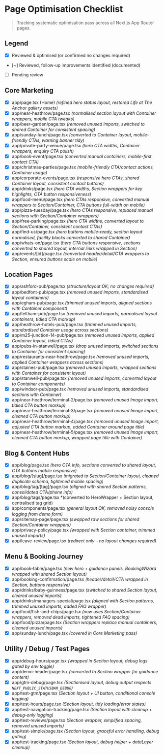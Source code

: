 # Page Optimisation Checklist

> Tracking systematic optimisation pass across all Next.js App Router pages.

## Legend
- [x] Reviewed & optimised (or confirmed no changes required)
- [~] Reviewed, follow-up improvements identified (documented)
- [ ] Pending review

## Core Marketing
- [x] app/page.tsx (Home) *(refined hero status layout, restored Life at The Anchor gallery assets)*
- [x] app/near-heathrow/page.tsx *(normalised section layout with Container wrappers, mobile CTA tweaks)*
- [x] app/beer-garden/page.tsx *(removed unused imports, switched to shared Container for consistent spacing)*
- [x] app/sunday-lunch/page.tsx *(converted to Container layout, mobile-friendly CTAs, warning banner tidy)*
- [x] app/private-party-venue/page.tsx *(hero CTA widths, Container wrappers, enquiry CTA polish)*
- [x] app/book-event/page.tsx *(converted manual containers, mobile-first contact CTA)*
- [x] app/christmas-parties/page.tsx *(mobile-friendly CTA/contact actions, Container usage)*
- [x] app/corporate-events/page.tsx *(responsive hero CTAs, shared Container layout, consistent contact buttons)*
- [x] app/drinks/page.tsx *(hero CTA widths, Section wrappers for key highlights, CTA button responsiveness)*
- [x] app/food-menu/page.tsx *(hero CTAs responsive, converted manual wrappers to Section/Container, CTA buttons full-width on mobile)*
- [x] app/pizza-tuesday/page.tsx *(hero CTAs responsive, replaced manual sections with Section/Container wrappers)*
- [x] app/free-parking/page.tsx *(hero CTA widths, converted layout to Section/Container, consistent contact CTAs)*
- [x] app/find-us/page.tsx *(hero buttons mobile-ready, section layout normalised, facility blocks converted to shared Container)*
- [x] app/whats-on/page.tsx *(hero CTA buttons responsive, sections converted to shared layout, internal links wrapped in Section)*
- [x] app/events/[id]/page.tsx *(converted header/detail/CTA wrappers to Section, ensured buttons scale on mobile)*

## Location Pages
- [x] app/ashford-pub/page.tsx *(structure/layout OK; no changes required)*
- [x] app/bedfont-pub/page.tsx *(removed unused imports, standardised layout containers)*
- [x] app/egham-pub/page.tsx *(trimmed unused imports, aligned sections with Container component)*
- [x] app/feltham-pub/page.tsx *(removed unused imports, normalised layout containers, tidied CTA markup)*
- [x] app/heathrow-hotels-pub/page.tsx *(trimmed unused imports, standardised Container usage across sections)*
- [x] app/m25-junction-14-pub/page.tsx *(removed unused imports, applied Container layout, tidied CTAs)*
- [x] app/pubs-in-stanwell/page.tsx *(drop unused imports, switched sections to Container for consistent spacing)*
- [x] app/restaurants-near-heathrow/page.tsx *(removed unused imports, applied Container wrappers across sections)*
- [x] app/staines-pub/page.tsx *(removed unused imports, wrapped sections with Container for consistent layout)*
- [x] app/stanwell-pub/page.tsx *(removed unused imports, converted layout to Container components)*
- [x] app/windsor-pub/page.tsx *(removed unused imports, standardised sections with Container)*
- [x] app/near-heathrow/terminal-2/page.tsx *(removed unused Image import, tidied CTA button markup)*
- [x] app/near-heathrow/terminal-3/page.tsx *(removed unused Image import, cleaned CTA button markup)*
- [x] app/near-heathrow/terminal-4/page.tsx *(removed unused Image import, adjusted CTA button markup, added Container around page title)*
- [x] app/near-heathrow/terminal-5/page.tsx *(removed unused Image import, cleaned CTA button markup, wrapped page title with Container)*

## Blog & Content Hubs
- [x] app/blog/page.tsx *(hero CTA info, sections converted to shared layout, CTA buttons mobile responsive)*
- [x] app/blog/[slug]/page.tsx *(migrated to Section/Container layout, cleaned duplicate schema, tightened mobile spacing)*
- [x] app/blog/tag/[tag]/page.tsx *(aligned with shared Section patterns, consolidated CTA/phone info)*
- [x] app/blog/tags/page.tsx *(converted to HeroWrapper + Section layout, centralised tag grid)
- [x] app/components/page.tsx *(general layout OK; removed noisy console logging from demo form)*
- [x] app/sitemap-page/page.tsx *(swapped raw sections for shared Section/Container wrappers)*
- [x] app/privacy-policy/page.tsx *(wrapped with Section container, trimmed unused imports)*
- [x] app/leave-review/page.tsx *(redirect only – no layout changes required)*

## Menu & Booking Journey
- [x] app/book-table/page.tsx *(new hero + guidance panels, BookingWizard wrapped with shared Section layout)*
- [x] app/booking-confirmation/page.tsx *(header/detail/CTA wrapped in Section, buttons responsive)*
- [x] app/drinks/baby-guinness/page.tsx *(switched to shared Section layout, cleared unused imports)*
- [x] app/drinks/managers-special/page.tsx *(aligned with Section patterns, trimmed unused imports, added FAQ wrapper)*
- [x] app/food/fish-and-chips/page.tsx *(now uses Section/Container wrappers, removed dead imports, tightened FAQ spacing)*
- [x] app/food/pizza/page.tsx *(Section wrappers replace manual containers, cleaned unused imports)*
- [x] app/sunday-lunch/page.tsx *(covered in Core Marketing pass)*

## Utility / Debug / Test Pages
- [x] app/debug-hours/page.tsx *(wrapped in Section layout, debug logs gated by env toggle)*
- [x] app/demo-header/page.tsx *(converted to Section wrapper for guidance content)*
- [x] app/gtm-debug/page.tsx *(Sectionised layout, debug output respects `NEXT_PUBLIC_STATUSBAR_DEBUG`)*
- [x] app/test-gtm/page.tsx *(Section layout + UI button, conditional console logging)*
- [x] app/test-hours/page.tsx *(Section layout, tidy loading/error states)*
- [x] app/test-navigation-tracking/page.tsx *(Section layout with cleanup + debug-only logging)*
- [x] app/test-reviews/page.tsx *(Section wrapper, simplified spacing, removed unused imports)*
- [x] app/test-simple/page.tsx *(Section layout, graceful error handling, debug gating)*
- [x] app/test-tracking/page.tsx *(Section layout, debug helper + dataLayer cleanup)*
